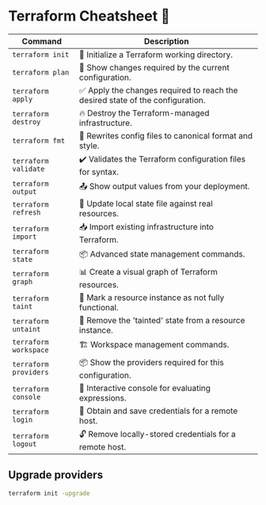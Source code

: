 # Terraform Cheatsheet 🚀

| Command | Description |
|---------|-------------|
| `terraform init` | 🌱 Initialize a Terraform working directory. |
| `terraform plan` | 📝 Show changes required by the current configuration. |
| `terraform apply` | ✅ Apply the changes required to reach the desired state of the configuration. |
| `terraform destroy` | 🔥 Destroy the Terraform-managed infrastructure. |
| `terraform fmt` | 🎨 Rewrites config files to canonical format and style. |
| `terraform validate` | ✔️ Validates the Terraform configuration files for syntax. |
| `terraform output` | 📤 Show output values from your deployment. |
| `terraform refresh` | 🔄 Update local state file against real resources. |
| `terraform import` | 📥 Import existing infrastructure into Terraform. |
| `terraform state` | 📦 Advanced state management commands. |
| `terraform graph` | 📊 Create a visual graph of Terraform resources. |
| `terraform taint` | 🚧 Mark a resource instance as not fully functional. |
| `terraform untaint` | 🚧 Remove the 'tainted' state from a resource instance. |
| `terraform workspace` | 🏗 Workspace management commands. |
| `terraform providers` | 📦 Show the providers required for this configuration. |
| `terraform console` | 🧮 Interactive console for evaluating expressions. |
| `terraform login` | 🔐 Obtain and save credentials for a remote host. |
| `terraform logout` | 🔓 Remove locally-stored credentials for a remote host. |
## Upgrade providers
    
```bash
terraform init -upgrade
```


